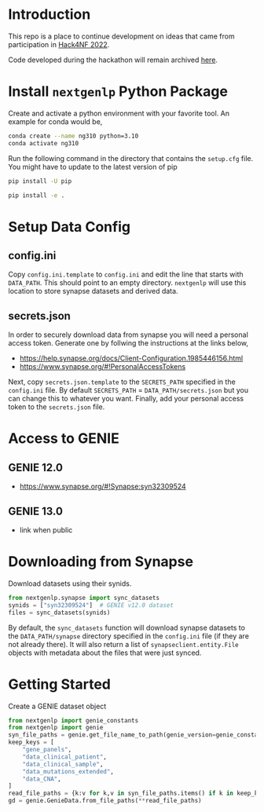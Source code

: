 # Introduction

This repo is a place to continue development on ideas that came from participation in [Hack4NF 2022](https://hack4nf-platform.bemyapp.com).

Code developed during the hackathon will remain archived [here](https://github.com/MocoMakers/hack4nf-2022).


# Install `nextgenlp` Python Package 

Create and activate a python environment with your favorite tool. 
An example for conda would be, 

```bash
conda create --name ng310 python=3.10
conda activate ng310
```

Run the following command in the directory that contains the `setup.cfg` file. 
You might have to update to the latest version of pip

```bash
pip install -U pip
```

```bash
pip install -e .
```


# Setup Data Config

## config.ini 

Copy `config.ini.template` to `config.ini` and edit the line that starts with `DATA_PATH`. 
This should point to an empty directory.
`nextgenlp` will use this location to store synapse datasets and derived data.
 

## secrets.json

In order to securely download data from synapse you will need a personal access token. 
Generate one by follwing the instructions at the links below, 

* https://help.synapse.org/docs/Client-Configuration.1985446156.html
* https://www.synapse.org/#!PersonalAccessTokens

Next, copy `secrets.json.template` to the `SECRETS_PATH` specified in the `config.ini` file. 
By default `SECRETS_PATH` = `DATA_PATH/secrets.json` but you can change 
this to whatever you want. Finally, add your personal access token to the `secrets.json` file.  


# Access to GENIE

## GENIE 12.0

* https://www.synapse.org/#!Synapse:syn32309524

## GENIE 13.0

* link when public

# Downloading from Synapse

Download datasets using their synids. 
 
```python
from nextgenlp.synapse import sync_datasets
synids = ["syn32309524"]  # GENIE v12.0 dataset
files = sync_datasets(synids)
```

By default, the `sync_datasets` function will download synapse datasets 
to the `DATA_PATH/synapse` directory specified in the `config.ini` file
(if they are not already there).
It will also return a list of `synapseclient.entity.File` objects with 
metadata about the files that were just synced.


# Getting Started 

Create a GENIE dataset object

```python
from nextgenlp import genie_constants
from nextgenlp import genie
syn_file_paths = genie.get_file_name_to_path(genie_version=genie_constants.GENIE_12)
keep_keys = [
    "gene_panels",
    "data_clinical_patient",
    "data_clinical_sample",
    "data_mutations_extended",
    "data_CNA",
]
read_file_paths = {k:v for k,v in syn_file_paths.items() if k in keep_keys}
gd = genie.GenieData.from_file_paths(**read_file_paths)
``` 





